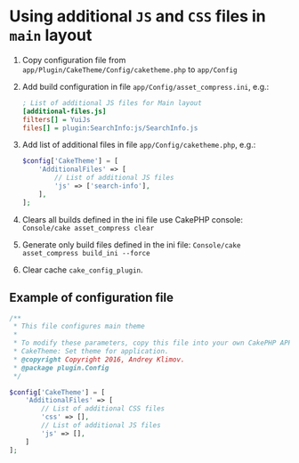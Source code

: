 # Using additional `JS` and `CSS` files in `main` layout

1. Copy configuration file from `app/Plugin/CakeTheme/Config/caketheme.php` to `app/Config`
2. Add build configuration in file `app/Config/asset_compress.ini`, e.g.:

   ```ini
   ; List of additional JS files for Main layout
   [additional-files.js]
   filters[] = YuiJs
   files[] = plugin:SearchInfo:js/SearchInfo.js
   ```

3. Add list of additional files in file `app/Config/caketheme.php`, e.g.:

   ```php
   $config['CakeTheme'] = [
       'AdditionalFiles' => [
           // List of additional JS files
           'js' => ['search-info'],
       ],
   ];
   ```

4. Clears all builds defined in the ini file use CakePHP console:
`Console/cake asset_compress clear`
5. Generate only build files defined in the ini file:
`Console/cake asset_compress build_ini --force`
6. Clear cache `cake_config_plugin`.

## Example of configuration file

```php
/**
 * This file configures main theme
 *
 * To modify these parameters, copy this file into your own CakePHP APP/Config directory.
 * CakeTheme: Set theme for application.
 * @copyright Copyright 2016, Andrey Klimov.
 * @package plugin.Config
 */

$config['CakeTheme'] = [
    'AdditionalFiles' => [
        // List of additional CSS files
        'css' => [],
        // List of additional JS files
        'js' => [],
    ]
];
```